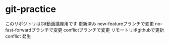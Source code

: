 # git-practice
このリポジトリはGit動画講座用です
更新済み
new-featureブランチで変更
no-fast-forwardブランチで変更
conflictブランチで変更
リモートリポgithubで更新
conflict 発生
